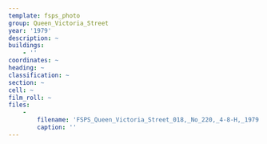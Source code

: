 ```yaml
---
template: fsps_photo
group: Queen_Victoria_Street
year: '1979'
description: ~
buildings:
    - ''
coordinates: ~
heading: ~
classification: ~
section: ~
cell: ~
film_roll: ~
files:
    -
        filename: 'FSPS_Queen_Victoria_Street_018,_No_220,_4-8-H,_1979.png'
        caption: ''
---
```

